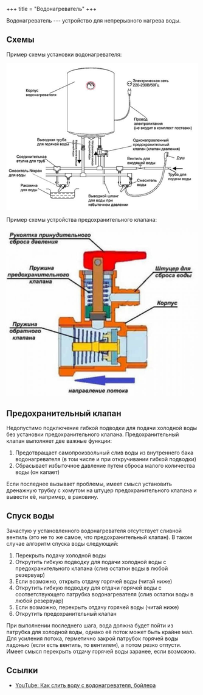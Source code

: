 +++
title = "Водонагреватель"
+++

Водонагреватель --- устройство для непрерывного нагрева воды.

## Схемы

Пример схемы установки водонагревателя:

![Пример схемы установки водонагревателя](Пример_схемы_установки_водонагревателя.jpg)

Пример схемы устройства предохранительного клапана:

![Пример схемы устройства предохранительного клапана](Пример_схемы_устройства_предохранительного_клапана.jpg)

## Предохранительный клапан

Недопустимо подключение гибкой подводки для подачи холодной воды без установки предохранительного клапана. Предохранительный клапан выполняет две важные функции:

1. Предотвращает самопроизвольный слив воды из внутреннего бака водонагревателя (в том числе и при откручивании гибкой подводки)
2. Сбрасывает избыточное давление путем сброса малого количества воды (он капает)

Если последнее вызывает проблемы, имеет смысл установить дренажную трубку с хомутом на штуцер предохранительного клапана и вывести её, например, в раковину.

## Спуск воды

Зачастую у установленного водонагревателя отсутствует сливной вентиль (это не то же самое, что предохранительный клапан). В таком случае алгоритм спуска воды следующий:

1. Перекрыть подачу холодной воды
2. Открутить гибкую подводку для подачи холодной воды с предохранительного клапана (слив остатки воды в любой резервуар)
3. Если возможно, открыть отдачу горячей воды (читай ниже)
4. Открутить гибкую подводку для отдачи горячей воды с соответствующего патрубка водонагревателя (слив остатки воды в любой резервуар)
5. Если возможно, перекрыть отдачу горячей воды (читай ниже) 
6. Открутить предохранительный клапан

При выполнении последнего шага, вода должна будет пойти из патрубка для холодной воды, однако её поток может быть крайне мал. Для усиления потока, герметично закрой патрубок горячей воды ладонью (если есть вентиль, то вентилем), а потом резко отпусти. Имеет смысл перекрыть отдачу горячей воды заранее, если возможно. 

## Ссылки

- [YouTube: Как слить воду с водонагревателя, бойлера](https://www.youtube.com/watch?v=MlFSoOHmIfM)
